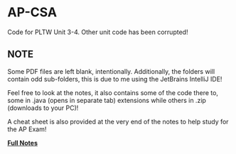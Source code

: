 # AP-CSA
Code for PLTW Unit 3-4. Other unit code has been corrupted!

## NOTE
Some PDF files are left blank, intentionally. Additionally, the folders will contain odd sub-folders, this is due to me using the JetBrains IntelliJ IDE!

Feel free to look at the notes, it also contains some of the code there to, some in .java (opens in separate tab) extensions while others in .zip (downloads to your PC)!

A cheat sheet is also provided at the very end of the notes to help study for the AP Exam!

**[Full Notes](https://sp3ctral.notion.site/AP-CSA-Notes-6f5f63d73d964c7083b35d78aef0db0f)**

